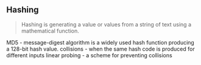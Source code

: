 ## Hashing
> Hashing is generating a value or values from a string of text using a mathematical function.

MD5 - message-digest algorithm is a widely used hash function producing a 128-bit hash value. 
collisions - when the same hash code is produced for different inputs
linear probing - a scheme for preventing collisions